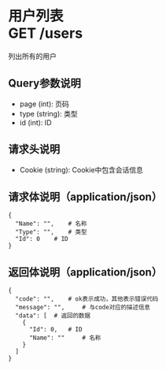 # 用户列表<br>GET /users
列出所有的用户


## Query参数说明
- page (int): 页码
- type (string): 类型
- id (int): ID

## 请求头说明
- Cookie (string): Cookie中包含会话信息

## 请求体说明（application/json）
```json5
{
  "Name": "",	 # 名称
  "Type": "",	 # 类型
  "Id": 0	 # ID
}
```

## 返回体说明（application/json）
```json5
{
  "code": "",	 # ok表示成功，其他表示错误代码
  "message": "",	 # 与code对应的描述信息
  "data": [	 # 返回的数据
    {
      "Id": 0,	 # ID
      "Name": ""	 # 名称
    }
  ]
}
```
